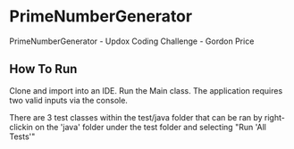 # PrimeNumberGenerator
PrimeNumberGenerator - Updox Coding Challenge - Gordon Price

## How To Run
Clone and import into an IDE. Run the Main class. The application requires two valid inputs via the console.

There are 3 test classes within the test/java folder that can be ran by right-clickin on the 'java' folder under the test folder and selecting "Run 'All Tests'"
